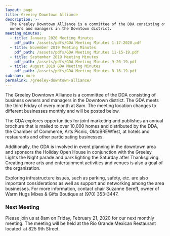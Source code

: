 ```yaml
---
layout: page
title: Greeley Downtown Alliance
description: >-
  The Greeley Downtown Alliance is a committee of the DDA consisting of business
  owners and managers in the Downtown district.
meeting_minutes:
  - title: January 2020 Meeting Minutes
    pdf_path: /assets/pdfs/GDA Meeting Minutes 1-17-2020.pdf
  - title: November 2019 Meeting Minutes
    pdf_path: /assets/pdfs/GDA Meeting Minutes 11-15-19.pdf
  - title: September 2019 Meeting Minutes
    pdf_path: /assets/pdfs/GDA Meeting Minutes 9-20-19.pdf
  - title: August 2019 GDA Meeting Minutes
    pdf_path: /assets/pdfs/GDA Meeting Minutes 8-16-19.pdf
sub-nav: more
permalink: /greeley-downtown-alliance/
---
```


The Greeley Downtown Alliance is a committee of the DDA consisting of business owners and managers in the Downtown district. The GDA meets the third Friday of every month at 8am. The meeting location changes to different businesses monthly and will be posted below.

The GDA explores opportunities for joint marketing and publishes an annual brochure that is mailed to over 10,000 homes and distributed by the DDA, the Chamber of Commerce, Arts Picnic, OktoBREWfest, at hotels and restaurants and other participating businesses.

Additionally, the GDA is involved in event planning in the downtown area and sponsors the Holiday Open House in conjunction with the Greeley Lights the Night parade and park lighting the Saturday after Thanksgiving. Creating more arts and entertainment activities and venues is also a goal of the organization.

Exploring infrastructure issues, such as parking, safety, etc. are also important considerations as well as support and networking among the area businesses. For more information, contact chair Suzanne Sereff, owner of Warm Hugs Mixes & Gifts Boutique at (970) 353-3447.

### Next Meeting

Please join us at 8am on Friday, February 21, 2020 for our next monthly meeting. The meeting will be held at the Rio Grande Mexican Restaurant located&nbsp; at 825 9th Street.